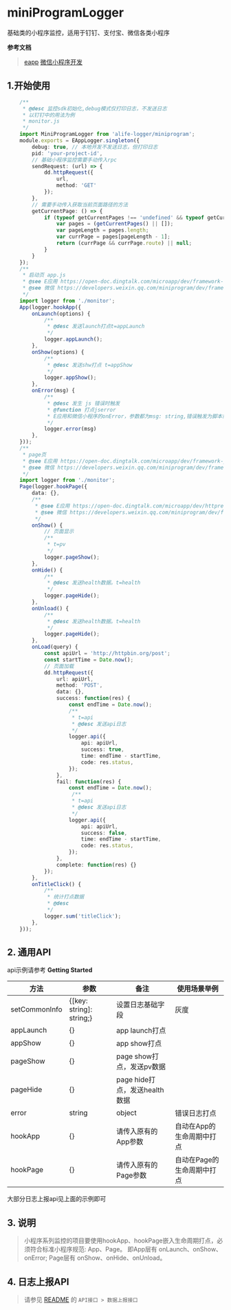 # miniProgramLogger

基础类的小程序监控，适用于钉钉、支付宝、微信各类小程序

**参考文档**
> [eapp](https://open-doc.dingtalk.com/microapp/dev/framework-app)
> [微信小程序开发](https://developers.weixin.qq.com/miniprogram/dev/framework/app-service/app.html)

## 1.开始使用

```ts
    /**
     * @desc 监控sdk初始化,debug模式仅打印日志，不发送日志
     * 以钉钉中的用法为例
     * monitor.js
     */
    import MiniProgramLogger from 'alife-logger/miniprogram';
    module.exports = EAppLogger.singleton({
        debug: true, // 本地开发不发送日志，但打印日志
        pid: 'your-project-id',
        // 基础小程序监控需要手动传入rpc
        sendRequest: (url) => {
            dd.httpRequest({
                url,
                method: 'GET'
            });
        },
        // 需要手动传入获取当前页面路径的方法
        getCurrentPage: () => {
            if (typeof getCurrentPages !== 'undefined' && typeof getCurrentPages === 'function') {
                var pages = (getCurrentPages() || []);
                var pageLength = pages.length;
                var currPage = pages[pageLength - 1];
                return (currPage && currPage.route) || null;
            }
        }
    });
    /**
     * 启动页 app.js
     * @see E应用 https://open-doc.dingtalk.com/microapp/dev/framework-app
     * @see 微信 https://developers.weixin.qq.com/miniprogram/dev/framework/app-service/app.html
     */
    import logger from './monitor';
    App(logger.hookApp({
        onLaunch(options) {
            /**
             * @desc 发送launch打点t=appLaunch
             */
            logger.appLaunch();
        },
        onShow(options) {
            /**
             * @desc 发送shw打点 t=appShow
             */
            logger.appShow();
        },
        onError(msg) {
            /**
             * @desc 发生 js 错误时触发
             * @function 打点jserror
             * E应用和微信小程序的onError，参数都为msg: string,错误触发为脚本或者api调用失败
             */
            logger.error(msg)
        },
    }));
    /**
     * page页
     * @see E应用 https://open-doc.dingtalk.com/microapp/dev/framework-page
     * @see 微信 https://developers.weixin.qq.com/miniprogram/dev/framework/app-service/page.html
     */
    import logger from './monitor';
    Page(logger.hookPage({
        data: {},
        /**
         * @see E应用 https://open-doc.dingtalk.com/microapp/dev/httprequest
         * @see 微信 https://developers.weixin.qq.com/miniprogram/dev/framework/ability/mDNS.html
         */
        onShow() {
            // 页面显示
            /**
             * t=pv
             */
            logger.pageShow();
        },
        onHide() {
            /**
             * @desc 发送health数据。t=health
             */
            logger.pageHide();
        },
        onUnload() {
            /**
             * @desc 发送health数据。t=health
             */
            logger.pageHide();
        },
        onLoad(query) {
            const apiUrl = 'http://httpbin.org/post';
            const startTime = Date.now();
            // 页面加载
            dd.httpRequest({
                url: apiUrl,
                method: 'POST',
                data: {},
                success: function(res) {
                    const endTime = Date.now();
                    /**
                     * t=api
                     * @desc 发送api日志
                     */
                    logger.api({
                        api: apiUrl,
                        success: true,
                        time: endTime - startTime,
                        code: res.status,
                    });
                },
                fail: function(res) {
                    const endTime = Date.now();
                     /**
                     * t=api
                     * @desc 发送api日志
                     */
                    logger.api({
                        api: apiUrl,
                        success: false,
                        time: endTime - startTime,
                        code: res.status,
                    });
                },
                complete: function(res) {}
            });
        },
        onTitleClick() {
            /**
             * 统计打点数据
             * @desc
             */
            logger.sum('titleClick');
        },       
    }));
```

## 2. 通用API

api示例请参考 **Getting Started**

| 方法  | 参数 |  备注      | 使用场景举例 | 
| -------- | -------- | -------- | -------- |
| setCommonInfo  | {[key: string]: string;}  | 设置日志基础字段 | 灰度 |
| appLaunch  | {}  | app launch打点 |  |
| appShow  | {}  | app show打点 |  |
| pageShow  | {}  | page show打点，发送pv数据 |  |
| pageHide  | {}  | page hide打点，发送health数据 |  |
| error  | string|object  | 错误日志打点 |  |
| hookApp  | {}  | 请传入原有的App参数 | 自动在App的生命周期中打点 |
| hookPage  | {}  | 请传入原有的Page参数 | 自动在Page的生命周期中打点 |

大部分日志上报api见上面的示例即可

## 3. 说明
> 小程序系列监控的项目要使用hookApp、hookPage嵌入生命周期打点，必须符合标准小程序规范: App、Page。
即App层有 onLaunch、onShow、onError;
Page层有 onShow、onHide、onUnload。

## 4. 日志上报API

> 请参见 [README](README.md) 的 `API接口 > 数据上报接口`
